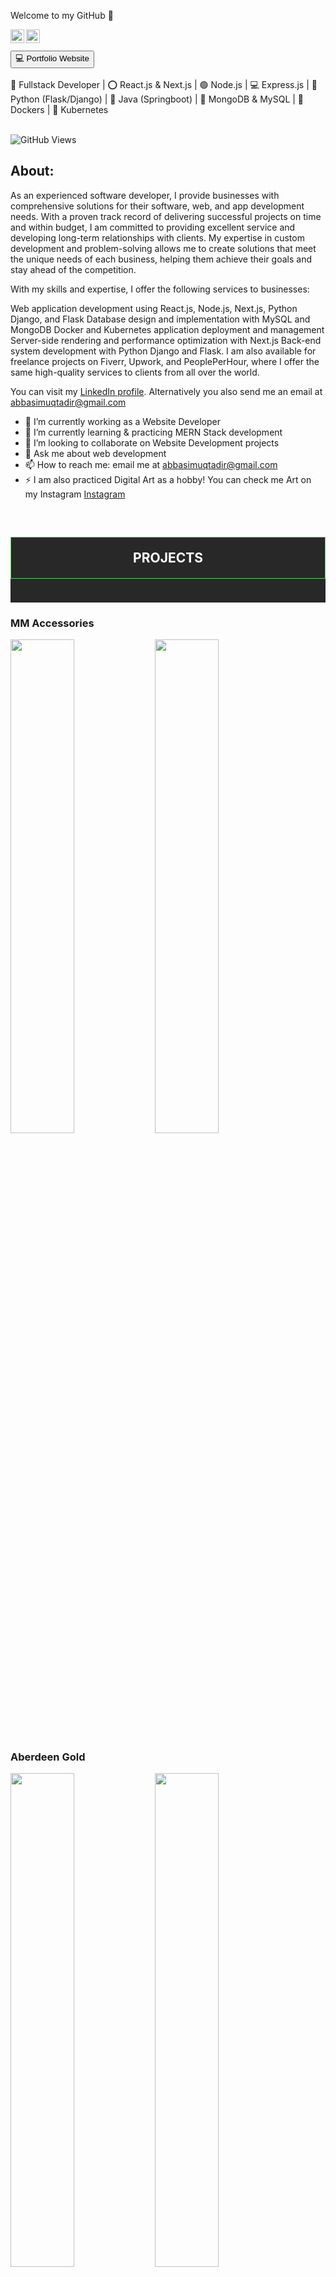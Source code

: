 Welcome to my GitHub 👋


<a href="https://www.linkedin.com/in/muqtadir-billah-musab-abbasi/">
<img align="left" alt="Muqtadir Billah" width="22px" src="https://i.postimg.cc/kgRPwJM2/linkedin.png" />
</a>
<a href="https://abbasimusab2000.medium.com/">
<img align="left" alt="Muqtadir Billah" width="22px" src="https://i.postimg.cc/Kv46vGM0/medium.png" />
</a>
<br />
<br />
<a href="https://dev-muqtadir-billah.vercel.app/" target="_blank" style="background-color: white, color: black"><button>💻 Portfolio Website</button></a>
<br />
<br />
🚀 Fullstack Developer | ⭕ React.js & Next.js | 🟢 Node.js | 💻 Express.js | 🐍 Python (Flask/Django) | 🚀 Java (Springboot) | 📄 MongoDB & MySQL | 🐳 Dockers | 🚢 Kubernetes
<br />
<br />


![GitHub Views](https://komarev.com/ghpvc/?username=MuqtadirBillah&color=blue)

<h2>About:</h2>

As an experienced software developer, I provide businesses with comprehensive solutions for their
software, web, and app development needs. With a proven track record of delivering successful
projects on time and within budget, I am committed to providing excellent service and developing
long-term relationships with clients. My expertise in custom development and problem-solving
allows me to create solutions that meet the unique needs of each business, helping them achieve
their goals and stay ahead of the competition.

With my skills and expertise, I offer the following services to businesses:

Web application development using React.js, Node.js, Next.js, Python Django, and Flask
Database design and implementation with MySQL and MongoDB
Docker and Kubernetes application deployment and management
Server-side rendering and performance optimization with Next.js
Back-end system development with Python Django and Flask.
I am also available for freelance projects on Fiverr, Upwork, and PeoplePerHour, where I offer the same high-quality services to clients from all over the world.

You can visit my <a href="https://www.linkedin.com/in/muqtadir-billah-musab-abbasi/">LinkedIn profile</a>. Alternatively you also send me an email at <a href="mailto:abbasimuqtadir@gmail.com">abbasimuqtadir@gmail.com</a>

- 🔭 I’m currently working as a Website Developer
- 🌱 I’m currently learning & practicing MERN Stack development
- 👯 I’m looking to collaborate on Website Development projects
- 💬 Ask me about web development
- 📫 How to reach me: email me at abbasimuqtadir@gmail.com
- ⚡ I am also practiced Digital Art as a hobby! You can check me Art on my Instagram <a href="https://www.instagram.com/muqtadirbillahmusab/">Instagram</a>

<br />
<div style="background-color: #282828; padding-bottom: 20px;">
    <h2 style="text-align: center; background-color: #282828; padding-top: 20px; padding-bottom: 20px; color: white; border: 1px solid #61CE70;">PROJECTS</h2>
    <!-- <h1 style="color: white; text-align: center;">Custom Websites</h1> -->
    <!-- <hr style="width: 60%; margin: 0 auto;" /> -->
</div>



<div class="project">
    <div class="profRow" margin-bottom="10px;" style="">
        <h3>MM Accessories</h3>
        <img src="https://www.digitalascendent.com/assets/images/portfolio/mm.jpg" width="45%;" />
        <img src="https://www.digitalascendent.com/assets/images/portfolio/mm-hover.jpg" width="45%;" />
    </div>
    <div class="profRow" margin-bottom="10px;" style="">
        <h3>Aberdeen Gold</h3>
        <img src="https://www.digitalascendent.com/assets/images/portfolio/aberdeen.jpg" width="45%;" />
        <img src="https://www.digitalascendent.com/assets/images/portfolio/aberdeen-hover.jpg" width="45%;" />
    </div>
    <div class="profRow" margin-bottom="10px;" style="">
        <h3>The 26 Software</h3>
        <img src="https://www.digitalascendent.com/assets/images/portfolio/26.jpg" width="45%;" />
        <img src="https://www.digitalascendent.com/assets/images/portfolio/26-hover.jpg" width="45%;" />
    </div>
    <div class="profRow" margin-bottom="10px;" style="">
        <h3>Build Integrate</h3>
        <img src="https://www.digitalascendent.com/assets/images/portfolio/bi.jpg" width="45%;" />
        <img src="https://www.digitalascendent.com/assets/images/portfolio/bi-hover.jpg" width="45%;" />
    </div>
    <div class="profRow" margin-bottom="10px;" style="">
        <h3>Felicio</h3>
        <img src="https://www.digitalascendent.com/assets/images/portfolio/felicio.jpg" width="45%;" />
        <img src="https://www.digitalascendent.com/assets/images/portfolio/felicio-hover.jpg" width="45%;" />
    </div>
    <div class="profRow" margin-bottom="10px;" style="">
        <h3>Hulm Solutions</h3>
        <img src="https://www.digitalascendent.com/assets/images/portfolio/hulm.jpg" width="45%;" />
        <img src="https://www.digitalascendent.com/assets/images/portfolio/hulm-hover.jpg" width="45%;" />
    </div>
    <div class="profRow" margin-bottom="10px;" style="">
        <h3>MagMajick</h3>
        <img src="https://www.digitalascendent.com/assets/images/portfolio/mag.jpg" width="45%;" />
        <img src="https://www.digitalascendent.com/assets/images/portfolio/mag-hover.jpg" width="45%;" />
    </div>
    <div class="profRow" margin-bottom="10px;" style="">
        <h3>Xharptech</h3>
        <img src="https://www.digitalascendent.com/assets/images/portfolio/xharptech.jpg" width="45%;" />
        <img src="https://www.digitalascendent.com/assets/images/portfolio/xharptech-hover.jpg" width="45%;" />
    </div>
    <div class="profRow" margin-bottom="10px;" style="">
        <h3>Shoplift</h3>
        <img src="https://www.digitalascendent.com/assets/images/portfolio/shoplift.jpg" width="45%;" />
        <img src="https://www.digitalascendent.com/assets/images/portfolio/shoplift-hover.jpg" width="45%;" />
    </div>
    <div class="profRow" margin-bottom="10px;" style="">
        <h3>Shortform</h3>
        <img src="https://www.digitalascendent.com/assets/images/portfolio/shortform.jpg" width="45%;" />
        <img src="https://www.digitalascendent.com/assets/images/portfolio/shortform-hover.jpg" width="45%;" />
    </div>
    <div class="profRow" margin-bottom="10px;" style="">
        <h3>Virtual Healthcare Agent</h3>
        <img src="https://www.digitalascendent.com/assets/images/portfolio/vha.jpg" width="45%;" />
        <img src="https://www.digitalascendent.com/assets/images/portfolio/vha-hover.jpg" width="45%;" />
    </div>
    <div class="profRow" margin-bottom="10px;" style="">
        <h3>Grade Tuition Academy</h3>
        <img src="https://www.digitalascendent.com/assets/images/portfolio/grade.jpg" width="45%;" />
        <img src="https://www.digitalascendent.com/assets/images/portfolio/grade-hover.jpg" width="45%;" />
    </div>
</div>


<br />
<br />

<h3>Profile Analytics</h3>

![GitHub Views](https://komarev.com/ghpvc/?username=MuqtadirBillah&color=blue)

![Muqtadir's github stats](https://github-readme-stats.vercel.app/api?username=muqtadirbillah&show_icons=true&hide_border=true)

[![Top Langs](https://github-readme-stats.vercel.app/api/top-langs/?username=MuqtadirBillah&layout=compact&theme=vision-friendly-dark)](https://github.com/anuraghazra/github-readme-stats)

<hr />
<hr />

